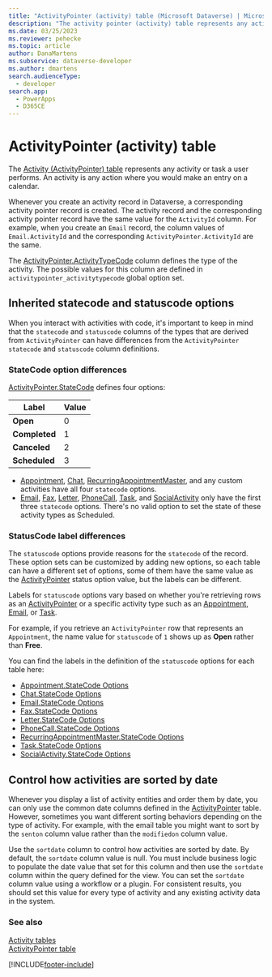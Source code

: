 ```yaml
---
title: "ActivityPointer (activity) table (Microsoft Dataverse) | Microsoft Docs" # Intent and product brand in a unique string of 43-59 chars including spaces
description: "The activity pointer (activity) table represents any activity or task a user performs. An activity is any action where you would make an entry on a calendar." 
ms.date: 03/25/2023
ms.reviewer: pehecke
ms.topic: article
author: DanaMartens
ms.subservice: dataverse-developer
ms.author: dmartens 
search.audienceType: 
  - developer
search.app: 
  - PowerApps
  - D365CE
---
```

# ActivityPointer (activity) table

The [Activity (ActivityPointer)  table](reference/entities/activitypointer.md) represents any activity or task a user performs. An activity is any action where you would make an entry on a calendar.  
  
Whenever you create an activity record in Dataverse, a corresponding activity pointer record is created. The activity record and the corresponding activity pointer record have the same value for the `ActivityId` column. For example, when you create an `Email` record, the column values of `Email.ActivityId` and the corresponding `ActivityPointer.ActivityId` are the same.  
  
The [ActivityPointer.ActivityTypeCode](/power-apps/developer/data-platform/reference/entities/activitypointer#BKMK_ActivityTypeCode) column defines the type of the activity. The possible values for this column are defined in `activitypointer_activitytypecode` global option set.

## Inherited statecode and statuscode options

When you  interact with activities with code, it's important to keep in mind that the `statecode` and `statuscode` columns of the types that are derived from `ActivityPointer` can have differences from the `ActivityPointer` `statecode` and `statuscode` column definitions.

### StateCode option differences

[ActivityPointer.StateCode](/power-apps/developer/data-platform/reference/entities/activitypointer#statecode-choicesoptions) defines four options:

|Label|Value|
|---------|---------|
|**Open**|0|
|**Completed**|1|
|**Canceled**|2|
|**Scheduled**|3|

- [Appointment](reference/entities/appointment.md), [Chat](reference/entities/chat.md), [RecurringAppointmentMaster](reference/entities/recurringappointmentmaster.md), and any custom activities have all four `statecode` options.
- [Email](reference/entities/email.md), [Fax](reference/entities/fax.md), [Letter](reference/entities/letter.md), [PhoneCall](reference/entities/phonecall.md), [Task](reference/entities/task.md), and [SocialActivity](reference/entities/socialactivity.md) only have the first three `statecode` options. There's no valid option to set the state of these activity types as Scheduled.

### StatusCode label differences

The `statuscode` options provide reasons for the `statecode` of the record. These option sets can be customized by adding new options, so each table can have a different set of options, some of them have the same value as the [ActivityPointer](reference/entities/activitypointer.md) status option value, but the labels can be different.

Labels for `statuscode` options vary based on whether you're retrieving rows as an [ActivityPointer](reference/entities/activitypointer.md) or a specific activity type such as an [Appointment](reference/entities/appointment.md), [Email](reference/entities/email.md), or [Task](reference/entities/task.md).

For example, if you retrieve an `ActivityPointer` row that represents an `Appointment`, the name value for `statuscode` of `1` shows up as **Open** rather than **Free**.

You can find the labels in the definition of the `statuscode` options for each table here:

- [Appointment.StateCode Options](/power-apps/developer/data-platform/reference/entities/appointment#statuscode-choicesoptions)
- [Chat.StateCode Options](/power-apps/developer/data-platform/reference/entities/chat#statuscode-choicesoptions)
- [Email.StateCode Options](/power-apps/developer/data-platform/reference/entities/email#statuscode-choicesoptions)
- [Fax.StateCode Options](/power-apps/developer/data-platform/reference/entities/fax#statuscode-choicesoptions)
- [Letter.StateCode Options](/power-apps/developer/data-platform/reference/entities/letter#statuscode-choicesoptions)
- [PhoneCall.StateCode Options](/power-apps/developer/data-platform/reference/entities/phonecall#statuscode-choicesoptions)
- [RecurringAppointmentMaster.StateCode Options](/power-apps/developer/data-platform/reference/entities/recurringappointmentmaster#statuscode-choicesoptions)
- [Task.StateCode Options](/power-apps/developer/data-platform/reference/entities/task#statuscode-choicesoptions)
- [SocialActivity.StateCode Options](/power-apps/developer/data-platform/reference/socialactivity#statuscode-choicesoptions)




  
<a name="bkmk_sortdate"></a>

## Control how activities are sorted by date  
  
 Whenever you display a list of activity entities and order them by date, you can only use the common date columns defined in the [ActivityPointer](reference/entities/activitypointer.md) table. However, sometimes you want different sorting behaviors depending on the type of activity. For example, with the email table you might want to sort by the `senton` column value  rather than the `modifiedon` column value.  
  
 Use the `sortdate` column to control how activities are sorted by date. By default, the `sortdate` column value is null. You must include business logic to populate the date value that set for this column and then use the `sortdate` column within the query defined for the view. You can set the `sortdate` column value using a workflow or a plugin. For consistent results, you should set this value for every type of activity and any existing activity data in the system.  
  
### See also

 [Activity tables](activity-entities.md)<br />
 [ActivityPointer table](reference/entities/activitypointer.md)


[!INCLUDE[footer-include](../../includes/footer-banner.md)]
